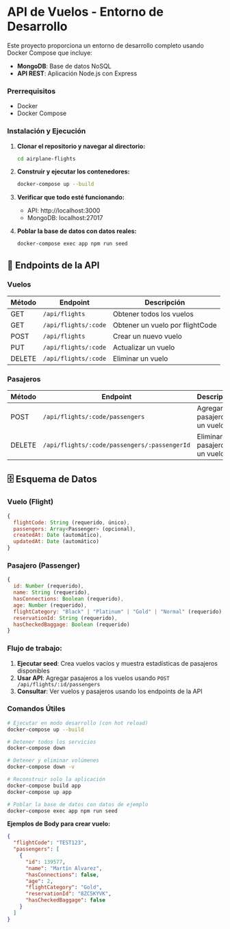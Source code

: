 # API de Vuelos - Entorno de Desarrollo

Este proyecto proporciona un entorno de desarrollo completo usando Docker Compose que incluye:

- **MongoDB**: Base de datos NoSQL
- **API REST**: Aplicación Node.js con Express

### Prerrequisitos

- Docker
- Docker Compose

### Instalación y Ejecución

1. **Clonar el repositorio y navegar al directorio:**

   ```bash
   cd airplane-flights
   ```

2. **Construir y ejecutar los contenedores:**

   ```bash
   docker-compose up --build
   ```

3. **Verificar que todo esté funcionando:**

   - API: http://localhost:3000
   - MongoDB: localhost:27017

4. **Poblar la base de datos con datos reales:**

   ```bash
   docker-compose exec app npm run seed
   ```

## 🔧 Endpoints de la API

### Vuelos

| Método | Endpoint             | Descripción                     |
| ------ | -------------------- | ------------------------------- |
| GET    | `/api/flights`       | Obtener todos los vuelos        |
| GET    | `/api/flights/:code` | Obtener un vuelo por flightCode |
| POST   | `/api/flights`       | Crear un nuevo vuelo            |
| PUT    | `/api/flights/:code` | Actualizar un vuelo             |
| DELETE | `/api/flights/:code` | Eliminar un vuelo               |

### Pasajeros

| Método | Endpoint                                     | Descripción                   |
| ------ | -------------------------------------------- | ----------------------------- |
| POST   | `/api/flights/:code/passengers`              | Agregar pasajero a un vuelo   |
| DELETE | `/api/flights/:code/passengers/:passengerId` | Eliminar pasajero de un vuelo |

## 🗄️ Esquema de Datos

### Vuelo (Flight)

```javascript
{
  flightCode: String (requerido, único),
  passengers: Array<Passenger> (opcional),
  createdAt: Date (automático),
  updatedAt: Date (automático)
}
```

### Pasajero (Passenger)

```javascript
{
  id: Number (requerido),
  name: String (requerido),
  hasConnections: Boolean (requerido),
  age: Number (requerido),
  flightCategory: "Black" | "Platinum" | "Gold" | "Normal" (requerido),
  reservationId: String (requerido),
  hasCheckedBaggage: Boolean (requerido)
}
```

### Flujo de trabajo:

1. **Ejecutar seed**: Crea vuelos vacíos y muestra estadísticas de pasajeros disponibles
2. **Usar API**: Agregar pasajeros a los vuelos usando `POST /api/flights/:id/passengers`
3. **Consultar**: Ver vuelos y pasajeros usando los endpoints de la API

### Comandos Útiles

```bash
# Ejecutar en modo desarrollo (con hot reload)
docker-compose up --build

# Detener todos los servicios
docker-compose down

# Detener y eliminar volúmenes
docker-compose down -v

# Reconstruir solo la aplicación
docker-compose build app
docker-compose up app

# Poblar la base de datos con datos de ejemplo
docker-compose exec app npm run seed
```

**Ejemplos de Body para crear vuelo:**

```json
{
  "flightCode": "TEST123",
  "passengers": [
    {
      "id": 139577,
      "name": "Martín Alvarez",
      "hasConnections": false,
      "age": 2,
      "flightCategory": "Gold",
      "reservationId": "8ZC5KYVK",
      "hasCheckedBaggage": false
    }
  ]
}
```

